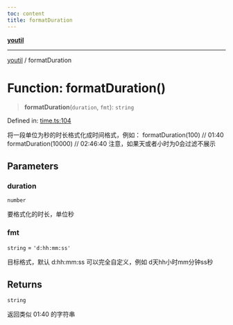 ```yaml
---
toc: content
title: formatDuration
---
```

[**youtil**](../README.md)

***

[youtil](../globals.md) / formatDuration

# Function: formatDuration()

> **formatDuration**(`duration`, `fmt`): `string`

Defined in: [time.ts:104](https://github.com/sxei/youtil/blob/7f7adc3aa8118da3d99649c0a35e2677f23d7bc0/src/time.ts#L104)

将一段单位为秒的时长格式化成时间格式，例如：
formatDuration(100) // 01:40
formatDuration(10000) // 02:46:40
注意，如果天或者小时为0会过滤不展示

## Parameters

### duration

`number`

要格式化的时长，单位秒

### fmt

`string` = `'d:hh:mm:ss'`

目标格式，默认 d:hh:mm:ss 可以完全自定义，例如 d天hh小时mm分钟ss秒

## Returns

`string`

返回类似 01:40 的字符串
